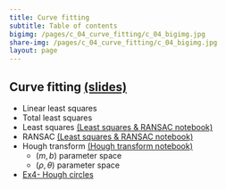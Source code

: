 ```yaml
---
title: Curve fitting
subtitle: Table of contents
bigimg: /pages/c_04_curve_fitting/c_04_bigimg.jpg
share-img: /pages/c_04_curve_fitting/c_04_bigimg.jpg
layout: page
---
```


## **Curve fitting** [(slides)](/pages/c_04_curve_fitting/slides/)
- Linear least squares
- Total least squares
- Least squares [(Least squares & RANSAC notebook)](/pages/c_04_curve_fitting/least_squares_nb/)
- RANSAC [(Least squares & RANSAC notebook)](/pages/c_04_curve_fitting/least_squares_nb/)
- Hough transform [(Hough transform notebook)](/pages/c_04_curve_fitting/hough_transform_nb/)
  - $(m,b)$ parameter space
  - $(\rho,\theta)$ parameter space
- [Ex4- Hough circles](/pages/c_04_curve_fitting/ex4/)

